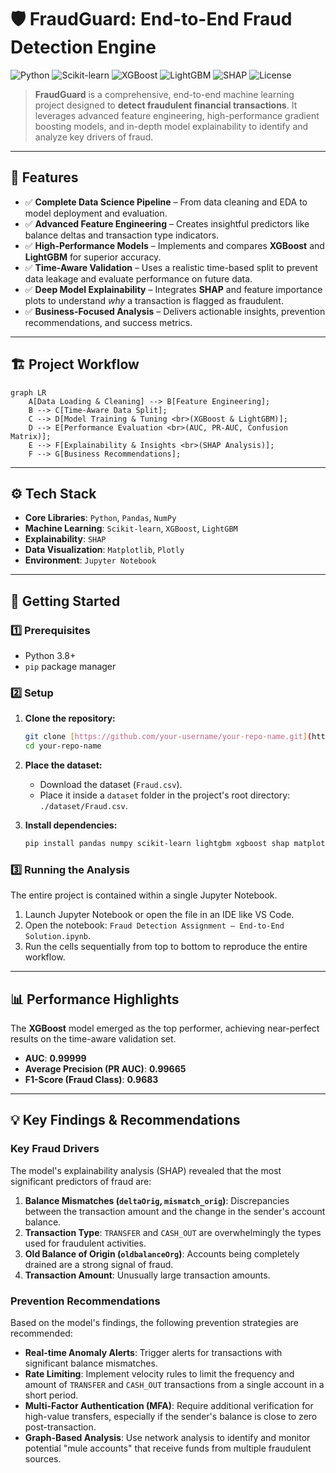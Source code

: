 
# 🛡️ FraudGuard: End-to-End Fraud Detection Engine

![Python](https://img.shields.io/badge/Python-3.x-blue?logo=python)
![Scikit-learn](https://img.shields.io/badge/Scikit--learn-ML-orange?logo=scikit-learn)
![XGBoost](https://img.shields.io/badge/XGBoost-Modeling-blue)
![LightGBM](https://img.shields.io/badge/LightGBM-Modeling-brightgreen)
![SHAP](https://img.shields.io/badge/SHAP-Explainability-9cf)
![License](https://img.shields.io/badge/license-MIT-lightgrey)

> **FraudGuard** is a comprehensive, end-to-end machine learning project designed to **detect fraudulent financial transactions**. It leverages advanced feature engineering, high-performance gradient boosting models, and in-depth model explainability to identify and analyze key drivers of fraud.

---

## 📌 Features

- ✅ **Complete Data Science Pipeline** – From data cleaning and EDA to model deployment and evaluation.
- ✅ **Advanced Feature Engineering** – Creates insightful predictors like balance deltas and transaction type indicators.
- ✅ **High-Performance Models** – Implements and compares **XGBoost** and **LightGBM** for superior accuracy.
- ✅ **Time-Aware Validation** – Uses a realistic time-based split to prevent data leakage and evaluate performance on future data.
- ✅ **Deep Model Explainability** – Integrates **SHAP** and feature importance plots to understand *why* a transaction is flagged as fraudulent.
- ✅ **Business-Focused Analysis** – Delivers actionable insights, prevention recommendations, and success metrics.

---

## 🏗️ Project Workflow

```mermaid
graph LR
    A[Data Loading & Cleaning] --> B[Feature Engineering];
    B --> C[Time-Aware Data Split];
    C --> D[Model Training & Tuning <br>(XGBoost & LightGBM)];
    D --> E[Performance Evaluation <br>(AUC, PR-AUC, Confusion Matrix)];
    E --> F[Explainability & Insights <br>(SHAP Analysis)];
    F --> G[Business Recommendations];
````

-----

## ⚙️ Tech Stack

  - **Core Libraries**: `Python`, `Pandas`, `NumPy`
  - **Machine Learning**: `Scikit-learn`, `XGBoost`, `LightGBM`
  - **Explainability**: `SHAP`
  - **Data Visualization**: `Matplotlib`, `Plotly`
  - **Environment**: `Jupyter Notebook`

-----

## 🚀 Getting Started

### 1️⃣ Prerequisites

  - Python 3.8+
  - `pip` package manager

### 2️⃣ Setup

1.  **Clone the repository:**

    ```bash
    git clone [https://github.com/your-username/your-repo-name.git](https://github.com/your-username/your-repo-name.git)
    cd your-repo-name
    ```

2.  **Place the dataset:**

      - Download the dataset (`Fraud.csv`).
      - Place it inside a `dataset` folder in the project's root directory: `./dataset/Fraud.csv`.

3.  **Install dependencies:**

    ```bash
    pip install pandas numpy scikit-learn lightgbm xgboost shap matplotlib plotly fastparquet
    ```

### 3️⃣ Running the Analysis

The entire project is contained within a single Jupyter Notebook.

1.  Launch Jupyter Notebook or open the file in an IDE like VS Code.
2.  Open the notebook: `Fraud Detection Assignment — End‑to‑End Solution.ipynb`.
3.  Run the cells sequentially from top to bottom to reproduce the entire workflow.

-----

## 📊 Performance Highlights

The **XGBoost** model emerged as the top performer, achieving near-perfect results on the time-aware validation set.

  - **AUC**: **0.99999**
  - **Average Precision (PR AUC)**: **0.99665**
  - **F1-Score (Fraud Class)**: **0.9683**

-----

## 💡 Key Findings & Recommendations

### Key Fraud Drivers

The model's explainability analysis (SHAP) revealed that the most significant predictors of fraud are:

1.  **Balance Mismatches (`deltaOrig`, `mismatch_orig`)**: Discrepancies between the transaction amount and the change in the sender's account balance.
2.  **Transaction Type**: `TRANSFER` and `CASH_OUT` are overwhelmingly the types used for fraudulent activities.
3.  **Old Balance of Origin (`oldbalanceOrg`)**: Accounts being completely drained are a strong signal of fraud.
4.  **Transaction Amount**: Unusually large transaction amounts.

### Prevention Recommendations

Based on the model's findings, the following prevention strategies are recommended:

  - **Real-time Anomaly Alerts**: Trigger alerts for transactions with significant balance mismatches.
  - **Rate Limiting**: Implement velocity rules to limit the frequency and amount of `TRANSFER` and `CASH_OUT` transactions from a single account in a short period.
  - **Multi-Factor Authentication (MFA)**: Require additional verification for high-value transfers, especially if the sender's balance is close to zero post-transaction.
  - **Graph-Based Analysis**: Use network analysis to identify and monitor potential "mule accounts" that receive funds from multiple fraudulent sources.

<!-- end list -->

```
```
